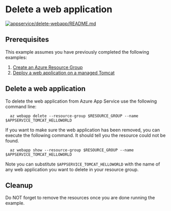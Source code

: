 
# Delete a web application

[![appservice/delete-webapp/README.md](https://github.com/Azure-Samples/java-on-azure-examples/actions/workflows/appservice_delete-webapp_README_md.yml/badge.svg)](https://github.com/Azure-Samples/java-on-azure-examples/actions/workflows/appservice_delete-webapp_README_md.yml)

## Prerequisites

This example assumes you have previously completed the following examples:

1. [Create an Azure Resource Group](../../group/create/README.md)
1. [Deploy a web application on a managed Tomcat](../tomcat-helloworld/README.md)

## Delete a web application

<!-- workflow.cron(0 0 * * 1) -->
<!-- workflow.include(../tomcat-helloworld/README.md) -->

To delete the web application from Azure App Service use the following command line:

```shell
  az webapp delete --resource-group $RESOURCE_GROUP --name $APPSERVICE_TOMCAT_HELLOWORLD
```

If you want to make sure the web application has been removed, you can execute 
the following command. It should tell you the resource could not be found.

```text
  az webapp show --resource-group $RESOURCE_GROUP --name $APPSERVICE_TOMCAT_HELLOWORLD
```

Note you can substitute `$APPSERVICE_TOMCAT_HELLOWORLD` with the name of any web
application you want to delete in your resource group.

<!-- workflow.directOnly() 

  export RESULT=$(az webapp show --resource-group $RESOURCE_GROUP --name $APPSERVICE_TOMCAT_HELLOWORLD --output tsv --query state)
  az group delete --name $RESOURCE_GROUP --yes || true
  if [[ "$RESULT" == Running ]]; then
    exit 1
  fi

  -->

## Cleanup

Do NOT forget to remove the resources once you are done running the example.
